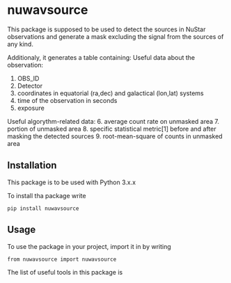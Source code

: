 # nuwavsource

This package is supposed to be used to detect the sources in NuStar observations and generate a mask excluding the signal from the sources of any kind. 

Additionaly, it generates a table containing:
Useful data about the observation:
1. OBS_ID
2. Detector
3. coordinates in equatorial (ra,dec) and galactical (lon,lat) systems
4. time of the observation in seconds
5. exposure

Useful algorythm-related data:
6. average count rate on unmasked area
7. portion of unmasked area
8. specific statistical metric[1] before and after masking the detected sources
9. root-mean-square of counts in unmasked area

## Installation
This package is to be used with Python 3.x.x

To install tha package write

`pip install nuwavsource`

## Usage

To use the package in your project, import it in by writing

`from nuwavsource import nuwavsource`

The list of useful tools in this package is
